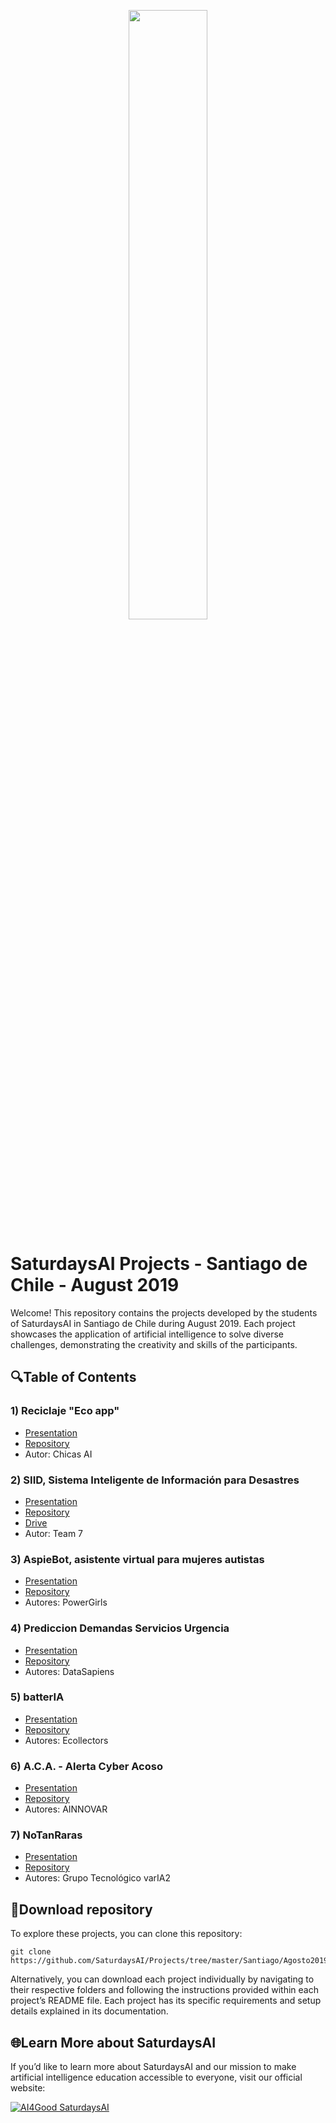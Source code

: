 <p align="center"><img width="50%" src="https://saturdaysai.github.io/saturdaysai/images/logo.png" /></p>

# SaturdaysAI Projects - Santiago de Chile - August 2019

Welcome! This repository contains the projects developed by the students of SaturdaysAI in Santiago de Chile during August 2019. Each project showcases the application of artificial intelligence to solve diverse challenges, demonstrating the creativity and skills of the participants.

## 🔍Table of Contents

### 1) Reciclaje "Eco app"
- [Presentation](https://www.youtube.com/watch?v=UrTck_e1VxI&list=PL65VgcstbKZ3-kUf3xj2a5K8Fzp0yAC7u&index=8&t=0s)
- [Repository](https://github.com/mirelys/project-saturdays_AI)
- Autor: Chicas AI

### 2) SIID, Sistema Inteligente de Información para Desastres
- [Presentation](https://www.youtube.com/watch?v=PiRSrYDfE1I&list=PL65VgcstbKZ3-kUf3xj2a5K8Fzp0yAC7u&index=3&t=0s)
- [Repository](https://github.com/soriaster/SID)
- [Drive](https://drive.google.com/drive/folders/13_1LRReVcY6nEAkBB30aeQKZWZGm0gLj)
- Autor: Team 7

### 3) AspieBot, asistente virtual para mujeres autistas
- [Presentation](https://www.youtube.com/watch?v=MGAZmJeuDlQ&list=PL65VgcstbKZ3-kUf3xj2a5K8Fzp0yAC7u&index=2&t=102s)
- [Repository]()
- Autores: PowerGirls

### 4) Prediccion Demandas Servicios Urgencia
- [Presentation](https://www.youtube.com/watch?v=4WtlVIg_dvg&list=PL65VgcstbKZ3-kUf3xj2a5K8Fzp0yAC7u&index=4&t=0s)
- [Repository]()
- Autores: DataSapiens

### 5) batterIA
- [Presentation](https://www.youtube.com/watch?v=-HNxYPg0Mnk&list=PL65VgcstbKZ3-kUf3xj2a5K8Fzp0yAC7u&index=5&t=0s)
- [Repository]()
- Autores: Ecollectors

### 6) A.C.A. - Alerta Cyber Acoso
- [Presentation](https://www.youtube.com/watch?v=7MMcH9qiA1E&list=PL65VgcstbKZ3-kUf3xj2a5K8Fzp0yAC7u&index=6&t=0s)
- [Repository]()
- Autores: AINNOVAR

### 7) NoTanRaras
- [Presentation](https://www.youtube.com/watch?v=lCMY0rAVwag&list=PL65VgcstbKZ3-kUf3xj2a5K8Fzp0yAC7u&index=7&t=0s)
- [Repository]()
- Autores: Grupo Tecnológico varIA2

## 💾Download repository

To explore these projects, you can clone this repository:
```
git clone https://github.com/SaturdaysAI/Projects/tree/master/Santiago/Agosto2019.git
```
Alternatively, you can download each project individually by navigating to their respective folders and following the instructions provided within each project’s README file.
Each project has its specific requirements and setup details explained in its documentation.

## 🌐Learn More about SaturdaysAI

If you’d like to learn more about SaturdaysAI and our mission to make artificial intelligence education accessible to everyone, visit our official website:

[![AI4Good SaturdaysAI](https://img.shields.io/badge/AI4Good-SaturdaysAI-orange)](https://saturdays.ai/)
